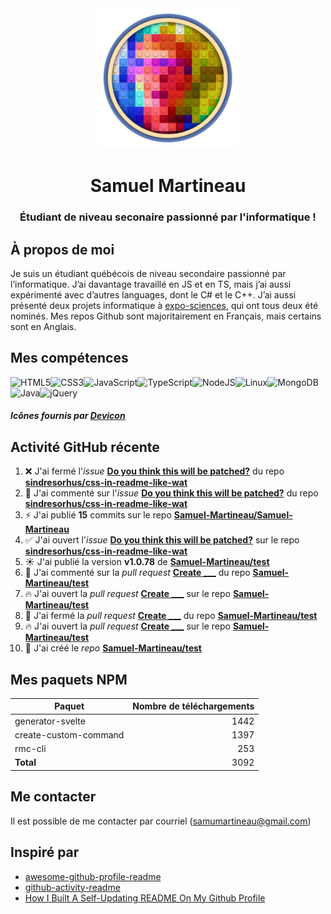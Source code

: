 <div align="middle">
  <img height="225" alt="avatar" src="https://raw.githubusercontent.com/Samuel-Martineau/Samuel-Martineau/master/avatar.png">
  <h1>Samuel Martineau</h1>
  <h3>Étudiant de niveau seconaire passionné par l'informatique !</h3>
</div>

## À propos de moi

Je suis un étudiant québécois de niveau secondaire passionné par l’informatique. J’ai davantage travaillé en JS et en TS, mais j’ai aussi expérimenté avec d’autres languages, dont le C# et le C++. J’ai aussi présenté deux projets informatique à [expo-sciences](https://technoscience.ca/programmes/expo-sciences/), qui ont tous deux été nominés. Mes repos Github sont majoritairement en Français, mais certains sont en Anglais.

## Mes compétences

<img alt="HTML5" src="https://konpa.github.io/devicon/devicon.git/icons/html5/html5-original.svg" width="50" title="HTML5" /><img alt="CSS3" src="https://konpa.github.io/devicon/devicon.git/icons/css3/css3-original.svg" width="50" title="CSS3" /><img alt="JavaScript" src="https://konpa.github.io/devicon/devicon.git/icons/javascript/javascript-original.svg" width="50" title="JavaScript" /><img alt="TypeScript" src="https://konpa.github.io/devicon/devicon.git/icons/typescript/typescript-original.svg" width="50" title="TypeScript" /><img alt="NodeJS" src="https://konpa.github.io/devicon/devicon.git/icons/nodejs/nodejs-original.svg" width="50" title="NodeJS" /><img alt="Linux" src="https://konpa.github.io/devicon/devicon.git/icons/linux/linux-original.svg" width="50" title="Linux" /><img alt="MongoDB" src="https://konpa.github.io/devicon/devicon.git/icons/mongodb/mongodb-original.svg" width="50" title="MongoDB" /><img alt="Java" src="https://konpa.github.io/devicon/devicon.git/icons/java/java-original.svg" width="50" title="Java" /><img alt="jQuery" src="https://konpa.github.io/devicon/devicon.git/icons/jquery/jquery-original.svg" width="50" title="jQuery" />

##### Icônes fournis par [Devicon](https://konpa.github.io/devicon/)

## Activité GitHub récente

1. ❌ J&#x27;ai fermé l&#x27;_issue_ [**Do you think this will be patched?**](https://github.com/sindresorhus/css-in-readme-like-wat/issues/2) du repo [**sindresorhus/css-in-readme-like-wat**](https://github.com/sindresorhus/css-in-readme-like-wat)
2. 💬 J&#x27;ai commenté sur l&#x27;_issue_ [**Do you think this will be patched?**](https://github.com/sindresorhus/css-in-readme-like-wat/issues/2) du repo [**sindresorhus/css-in-readme-like-wat**](https://github.com/sindresorhus/css-in-readme-like-wat)
3. ⚡ J&#x27;ai publié **15** commits sur le repo [**Samuel-Martineau/Samuel-Martineau**](https://github.com/Samuel-Martineau/Samuel-Martineau)
4. ✅ J&#x27;ai ouvert l&#x27;_issue_ [**Do you think this will be patched?**](https://github.com/sindresorhus/css-in-readme-like-wat/issues/2) sur le repo [**sindresorhus/css-in-readme-like-wat**](https://github.com/sindresorhus/css-in-readme-like-wat)
5. ☀️ J&#x27;ai publié la version **v1.0.78** de [**Samuel-Martineau/test**](https://github.com/Samuel-Martineau/test)
6. 💬 J&#x27;ai commenté sur la _pull request_ [**Create \_\_\_**](https://github.com/Samuel-Martineau/test/issues/2) du repo [**Samuel-Martineau/test**](https://github.com/Samuel-Martineau/test)
7. 🔥 J&#x27;ai ouvert la _pull request_ [**Create \_\_\_**](https://github.com/Samuel-Martineau/test/pull/2) sur le repo [**Samuel-Martineau/test**](https://github.com/Samuel-Martineau/test)
8. 🚫 J&#x27;ai fermé la _pull request_ [**Create \_\_\_**](https://github.com/Samuel-Martineau/test/pull/2) du repo [**Samuel-Martineau/test**](https://github.com/Samuel-Martineau/test)
9. 🔥 J&#x27;ai ouvert la _pull request_ [**Create \_\_\_**](https://github.com/Samuel-Martineau/test/pull/2) sur le repo [**Samuel-Martineau/test**](https://github.com/Samuel-Martineau/test)
10. 🚀 J&#x27;ai créé le _repo_ [**Samuel-Martineau/test**](https://github.com/Samuel-Martineau/test)

## Mes paquets NPM

| Paquet                | Nombre de téléchargements |
| --------------------- | ------------------------: |
| generator-svelte      |                      1442 |
| create-custom-command |                      1397 |
| rmc-cli               |                       253 |
| **Total**             |                      3092 |

## Me contacter

Il est possible de me contacter par courriel ([samumartineau@gmail.com](mailto:samumartineau@gmail.com))

## Inspiré par

- [awesome-github-profile-readme](https://github.com/abhisheknaiidu/awesome-github-profile-readme)
- [github-activity-readme](https://github.com/jamesgeorge007/github-activity-readme)
- [How I Built A Self-Updating README On My Github Profile](https://www.mokkapps.de/blog/how-i-built-a-self-updating-readme-on-my-git-hub-profile/)
